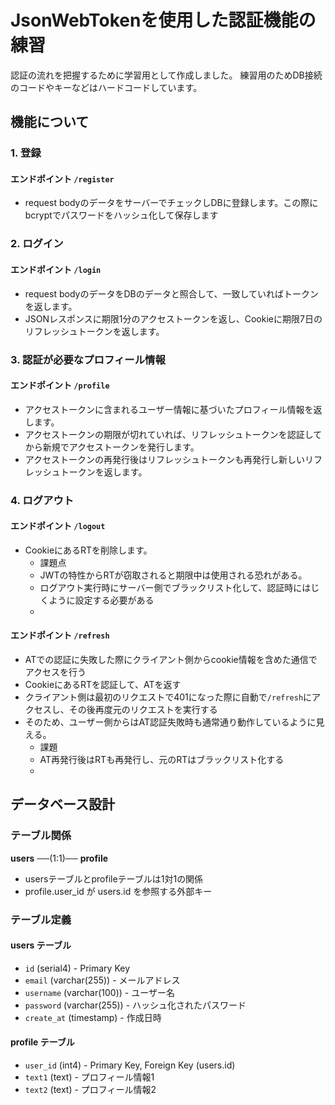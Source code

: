 # JsonWebTokenを使用した認証機能の練習
認証の流れを把握するために学習用として作成しました。
練習用のためDB接続のコードやキーなどはハードコードしています。
## 機能について
### 1. 登録
#### エンドポイント `/register`
- request bodyのデータをサーバーでチェックしDBに登録します。この際にbcryptでパスワードをハッシュ化して保存します
### 2. ログイン
#### エンドポイント `/login`
- request bodyのデータをDBのデータと照合して、一致していればトークンを返します。
- JSONレスポンスに期限1分のアクセストークンを返し、Cookieに期限7日のリフレッシュトークンを返します。
### 3. 認証が必要なプロフィール情報
#### エンドポイント `/profile`
- アクセストークンに含まれるユーザー情報に基づいたプロフィール情報を返します。
- アクセストークンの期限が切れていれば、リフレッシュトークンを認証してから新規でアクセストークンを発行します。
- アクセストークンの再発行後はリフレッシュトークンも再発行し新しいリフレッシュトークンを返します。
### 4. ログアウト
#### エンドポイント `/logout`
- CookieにあるRTを削除します。
  - 課題点
  - JWTの特性からRTが窃取されると期限中は使用される恐れがある。
  - ログアウト実行時にサーバー側でブラックリスト化して、認証時にはじくように設定する必要がある
  - 
#### エンドポイント `/refresh`
- ATでの認証に失敗した際にクライアント側からcookie情報を含めた通信でアクセスを行う
- CookieにあるRTを認証して、ATを返す
- クライアント側は最初のリクエストで401になった際に自動で`/refresh`にアクセスし、その後再度元のリクエストを実行する
- そのため、ユーザー側からはAT認証失敗時も通常通り動作しているように見える。
  - 課題
  - AT再発行後はRTも再発行し、元のRTはブラックリスト化する
  - 
## データベース設計

### テーブル関係

**users** ──(1:1)── **profile**

- usersテーブルとprofileテーブルは1対1の関係
- profile.user_id が users.id を参照する外部キー

### テーブル定義

#### users テーブル
- `id` (serial4) - Primary Key
- `email` (varchar(255)) - メールアドレス
- `username` (varchar(100)) - ユーザー名
- `password` (varchar(255)) - ハッシュ化されたパスワード
- `create_at` (timestamp) - 作成日時

#### profile テーブル
- `user_id` (int4) - Primary Key, Foreign Key (users.id)
- `text1` (text) - プロフィール情報1
- `text2` (text) - プロフィール情報2
